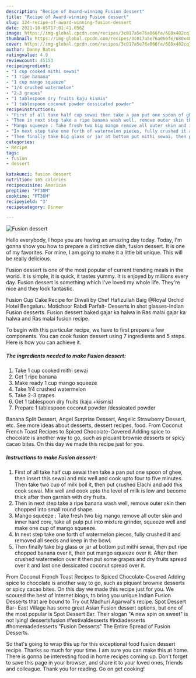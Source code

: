 ```yaml
---
description: "Recipe of Award-winning Fusion dessert"
title: "Recipe of Award-winning Fusion dessert"
slug: 124-recipe-of-award-winning-fusion-dessert
date: 2021-10-05T17:01:41.056Z
image: https://img-global.cpcdn.com/recipes/3c017a5e76a066fe/680x482cq70/fusion-dessert-recipe-main-photo.jpg
thumbnail: https://img-global.cpcdn.com/recipes/3c017a5e76a066fe/680x482cq70/fusion-dessert-recipe-main-photo.jpg
cover: https://img-global.cpcdn.com/recipes/3c017a5e76a066fe/680x482cq70/fusion-dessert-recipe-main-photo.jpg
author: Danny Bates
ratingvalue: 4.9
reviewcount: 45153
recipeingredient:
- "1 cup cooked mithi sewai"
- "1 ripe banana"
- "1 cup mango squeeze"
- "1/4 crushed watermelon"
- "2-3 grapes"
- "1 tablespoon dry fruits kaju kismis"
- "1 tablespoon coconut powder dessicated powder"
recipeinstructions:
- "First of all take half cup sewai then take a pan put one spoon of ghee, then insert this sewai and mix well and cook upto four to five minutes. Then take two cup of milk boil it, then put crushed Elachi and add this cook sewai. Mix well and cook upto the level of milk is low and become thick after then garnish with dry fruits."
- "Then in next step take a ripe banana wash well, remove outer skin then chopped into small round shape."
- "Mango squeeze : Take fresh two big mango remove all outer skin and inner hard core, take all pulp put into mixture grinder, squeeze well and make one cup of mango squeeze."
- "In next step take one forth of watermelon pieces, fully crushed it and removed all seeds and keep in the bowl."
- "Then finally take big glass or jar at bottom put mithi sewai, then put ripe chopped banana over it, then put mango squeeze over it. After then crushed watermelon over it then put some grapes and dry fruits spread over it and last one dessicated coconut spread over it."
categories:
- Recipe
tags:
- fusion
- dessert

katakunci: fusion dessert 
nutrition: 165 calories
recipecuisine: American
preptime: "PT38M"
cooktime: "PT36M"
recipeyield: "3"
recipecategory: Dinner

---
```



![Fusion dessert](https://img-global.cpcdn.com/recipes/3c017a5e76a066fe/680x482cq70/fusion-dessert-recipe-main-photo.jpg)

Hello everybody, I hope you are having an amazing day today. Today, I'm gonna show you how to prepare a distinctive dish, fusion dessert. It is one of my favorites. For mine, I am going to make it a little bit unique. This will be really delicious.

Fusion dessert is one of the most popular of current trending meals in the world. It is simple, it is quick, it tastes yummy. It is enjoyed by millions every day. Fusion dessert is something which I've loved my whole life. They're nice and they look fantastic.

Fusion Cup Cake Recipe for Diwali by Chef Hafizullah Baig @Royal Orchid Hotel Bengaluru. Motichoor Rabdi Parfait- Desserts in shot glasses-Indian Fusion desserts. Fusion dessert.baked gajar ka halwa in Ras malai gajar ka halwa and Ras malai fusion recipe.


To begin with this particular recipe, we have to first prepare a few components. You can cook fusion dessert using 7 ingredients and 5 steps. Here is how you can achieve it.

<!--inarticleads1-->

##### The ingredients needed to make Fusion dessert:

1. Take 1 cup cooked mithi sewai
1. Get 1 ripe banana
1. Make ready 1 cup mango squeeze
1. Take 1/4 crushed watermelon
1. Take 2-3 grapes
1. Get 1 tablespoon dry fruits (kaju +kismis)
1. Prepare 1 tablespoon coconut powder /dessicated powder


Banana Split Dessert, Angel Surprise Dessert, Angelic Strawberry Dessert, etc. See more ideas about desserts, dessert recipes, food. From Coconut French Toast Recipes to Spiced Chocolate-Covered Adding spice to chocolate is another way to go, such as piquant brownie desserts or spicy cacao bites. On this day we made this recipe just for you. 

<!--inarticleads2-->

##### Instructions to make Fusion dessert:

1. First of all take half cup sewai then take a pan put one spoon of ghee, then insert this sewai and mix well and cook upto four to five minutes. Then take two cup of milk boil it, then put crushed Elachi and add this cook sewai. Mix well and cook upto the level of milk is low and become thick after then garnish with dry fruits.
1. Then in next step take a ripe banana wash well, remove outer skin then chopped into small round shape.
1. Mango squeeze : Take fresh two big mango remove all outer skin and inner hard core, take all pulp put into mixture grinder, squeeze well and make one cup of mango squeeze.
1. In next step take one forth of watermelon pieces, fully crushed it and removed all seeds and keep in the bowl.
1. Then finally take big glass or jar at bottom put mithi sewai, then put ripe chopped banana over it, then put mango squeeze over it. After then crushed watermelon over it then put some grapes and dry fruits spread over it and last one dessicated coconut spread over it.


From Coconut French Toast Recipes to Spiced Chocolate-Covered Adding spice to chocolate is another way to go, such as piquant brownie desserts or spicy cacao bites. On this day we made this recipe just for you. We scoured the best of Internet blogs, to bring you unique Indian Fusion Desserts that are bound to Try out Madhuri Agarwal&#39;s recipe. Spot Dessert Bar- East Village has some great Asian Fusion dessert options, but one of the most popular is Spot Dessert Bar. Their slogan &#34;A new spin on sweet&#34; is not lying! dessertsfusion #festivaldesserts #indiadesserts #homemadedesserts &#34;Fusion Desserts&#34; The Entire Spread of Fusion Desserts. 

So that's going to wrap this up for this exceptional food fusion dessert recipe. Thanks so much for your time. I am sure you can make this at home. There is gonna be interesting food in home recipes coming up. Don't forget to save this page in your browser, and share it to your loved ones, friends and colleague. Thank you for reading. Go on get cooking!
